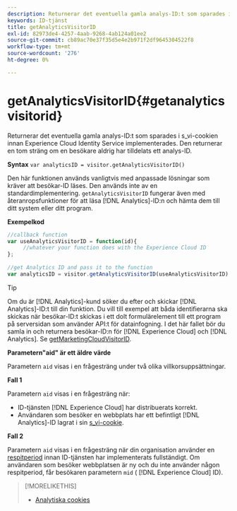 ```yaml
---
description: Returnerar det eventuella gamla analys-ID:t som sparades i s_vi-cookien innan Experience Cloud Identity Service implementerades. Den returnerar en tom sträng om en besökare aldrig har tilldelats ett analys-ID.
keywords: ID-tjänst
title: getAnalyticsVisitorID
exl-id: 82973de4-4257-4aab-9268-4ab124a01ee2
source-git-commit: cb89ac70e37f35d5e4e2b971f2df9645304522f8
workflow-type: tm+mt
source-wordcount: '276'
ht-degree: 0%

---
```


# getAnalyticsVisitorID{#getanalyticsvisitorid}

Returnerar det eventuella gamla analys-ID:t som sparades i s_vi-cookien innan Experience Cloud Identity Service implementerades. Den returnerar en tom sträng om en besökare aldrig har tilldelats ett analys-ID.

**Syntax** `var analyticsID = visitor.getAnalyticsVisitorID()`

Den här funktionen används vanligtvis med anpassade lösningar som kräver att besökar-ID läses. Den används inte av en standardimplementering. `getAnalyticsVisitorID` fungerar även med återanropsfunktioner för att läsa [!DNL Analytics]-ID:n och hämta dem till ditt system eller ditt program.

**Exempelkod**

```js
//callback function 
var useAnalyticsVisitorID = function(id){ 
     //whatever your function does with the Experience Cloud ID 
}; 
 
//get Analytics ID and pass it to the function 
var analyticsID = visitor.getAnalyticsVisitorID(useAnalyticsVisitorID)
```

>[!TIP]
>
>Om du är [!DNL Analytics]-kund söker du efter och skickar [!DNL Analytics]-ID:t till din funktion. Du vill till exempel att båda identifierarna ska skickas när besökar-ID:t skickas i ett dolt formulärelement till ett program på serversidan som använder API:t för datainfogning. I det här fallet bör du samla in och returnera besökar-ID:n för [!DNL Experience Cloud] och [!DNL Analytics]. Se [getMarketingCloudVisitorID](../../library/get-set/getmcvid.md).

**Parametern&quot;aid&quot; är ett äldre värde**

Parametern `aid` visas i en frågesträng under två olika villkorsuppsättningar.

**Fall 1**

Parametern `aid` visas i en frågesträng när:

* ID-tjänsten [!DNL Experience Cloud] har distribuerats korrekt.
* Användaren som besöker en webbplats har ett befintligt [!DNL Analytics]-ID lagrat i sin [s_vi-cookie](https://experienceleague.adobe.com/docs/core-services/interface/ec-cookies/cookies-analytics.html#section-5d50a078de444d12b7d927d68ff3b679).

**Fall 2**

Parametern `aid` visas i en frågesträng när din organisation använder en [respitperiod](../../reference/analytics-reference/grace-period.md) innan ID-tjänsten har implementerats fullständigt. Om användaren som besöker webbplatsen är ny och du inte använder någon respitperiod, får besökaren parametern `mid` ( [!DNL Experience Cloud] ID).

>[!MORELIKETHIS]
>
>* [Analytiska cookies](https://experienceleague.adobe.com/docs/core-services/interface/ec-cookies/cookies-privacy.html)
